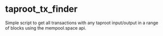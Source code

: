 # taproot_tx_finder
Simple script to get all transactions with any taproot input/output in a range of blocks using the mempool.space api.
